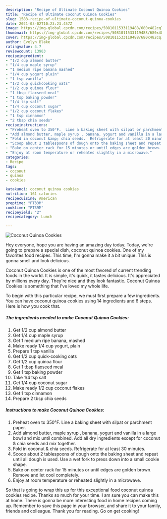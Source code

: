 ```yaml
---
description: "Recipe of Ultimate Coconut Quinoa Cookies"
title: "Recipe of Ultimate Coconut Quinoa Cookies"
slug: 1583-recipe-of-ultimate-coconut-quinoa-cookies
date: 2021-03-02T10:23:23.457Z
image: https://img-global.cpcdn.com/recipes/5081011533119488/680x482cq70/coconut-quinoa-cookies-recipe-main-photo.jpg
thumbnail: https://img-global.cpcdn.com/recipes/5081011533119488/680x482cq70/coconut-quinoa-cookies-recipe-main-photo.jpg
cover: https://img-global.cpcdn.com/recipes/5081011533119488/680x482cq70/coconut-quinoa-cookies-recipe-main-photo.jpg
author: Evelyn Blake
ratingvalue: 4.7
reviewcount: 13903
recipeingredient:
- "1/2 cup almond butter"
- "1/4 cup maple syrup"
- "1 medium ripe banana mashed"
- "1/4 cup yogurt plain"
- "1 tsp vanilla"
- "1/2 cup quickcooking oats"
- "1/2 cup quinoa flour"
- "1 tbsp flaxseed meal"
- "1 tsp baking powder"
- "1/4 tsp salt"
- "1/4 cup coconut sugar"
- "1/2 cup coconut flakes"
- "1 tsp cinnamon"
- "2 tbsp chia seeds"
recipeinstructions:
- "Preheat oven to 350°F.  Line a baking sheet with silpat or parchment paper."
- "Add almond butter, maple syrup , banana, yogurt and vanilla in a large bowl and mix until combined.  Add all dry ingredients except for coconut &amp; chia seeds and mix together."
- "Fold in coconut &amp; chia seeds.  Refrigerate for at least 30 minutes."
- "Scoop about 2 tablespoons of dough onto the baking sheet and repeat until all dough is used.  Use a wet fork to press down into a small cookie shape."
- "Bake on center rack for 15 minutes or until edges are golden brown.  Remove and let cool completely."
- "Enjoy at room temperature or reheated slightly in a microwave."
categories:
- Recipe
tags:
- coconut
- quinoa
- cookies

katakunci: coconut quinoa cookies 
nutrition: 161 calories
recipecuisine: American
preptime: "PT33M"
cooktime: "PT39M"
recipeyield: "2"
recipecategory: Lunch

---
```



![Coconut Quinoa Cookies](https://img-global.cpcdn.com/recipes/5081011533119488/680x482cq70/coconut-quinoa-cookies-recipe-main-photo.jpg)

Hey everyone, hope you are having an amazing day today. Today, we're going to prepare a special dish, coconut quinoa cookies. One of my favorites food recipes. This time, I'm gonna make it a bit unique. This is gonna smell and look delicious.

Coconut Quinoa Cookies is one of the most favored of current trending foods in the world. It is simple, it's quick, it tastes delicious. It's appreciated by millions every day. They're nice and they look fantastic. Coconut Quinoa Cookies is something that I've loved my whole life.




To begin with this particular recipe, we must first prepare a few ingredients. You can have coconut quinoa cookies using 14 ingredients and 6 steps. Here is how you cook that.

<!--inarticleads1-->

##### The ingredients needed to make Coconut Quinoa Cookies:

1. Get 1/2 cup almond butter
1. Get 1/4 cup maple syrup
1. Get 1 medium ripe banana, mashed
1. Make ready 1/4 cup yogurt, plain
1. Prepare 1 tsp vanilla
1. Get 1/2 cup quick-cooking oats
1. Get 1/2 cup quinoa flour
1. Get 1 tbsp flaxseed meal
1. Get 1 tsp baking powder
1. Take 1/4 tsp salt
1. Get 1/4 cup coconut sugar
1. Make ready 1/2 cup coconut flakes
1. Get 1 tsp cinnamon
1. Prepare 2 tbsp chia seeds




<!--inarticleads2-->

##### Instructions to make Coconut Quinoa Cookies:

1. Preheat oven to 350°F.  Line a baking sheet with silpat or parchment paper.
1. Add almond butter, maple syrup , banana, yogurt and vanilla in a large bowl and mix until combined.  Add all dry ingredients except for coconut &amp; chia seeds and mix together.
1. Fold in coconut &amp; chia seeds.  Refrigerate for at least 30 minutes.
1. Scoop about 2 tablespoons of dough onto the baking sheet and repeat until all dough is used.  Use a wet fork to press down into a small cookie shape.
1. Bake on center rack for 15 minutes or until edges are golden brown.  Remove and let cool completely.
1. Enjoy at room temperature or reheated slightly in a microwave.




So that is going to wrap this up for this exceptional food coconut quinoa cookies recipe. Thanks so much for your time. I am sure you can make this at home. There is gonna be more interesting food in home recipes coming up. Remember to save this page in your browser, and share it to your family, friends and colleague. Thank you for reading. Go on get cooking!
